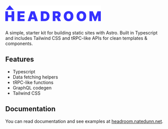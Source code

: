 # ![Headroom](public/logo.svg)

A simple, starter kit for building static sites with Astro. Built in Typescript and includes Tailwind CSS and tRPC-like APIs for clean templates & components.

## Features

- Typescript
- Data fetching helpers
- tRPC-like functions
- GraphQL codegen
- Tailwind CSS

## Documentation

You can read documentation and see examples at [headroom.natedunn.net](https://headroom.natedunn.net).
